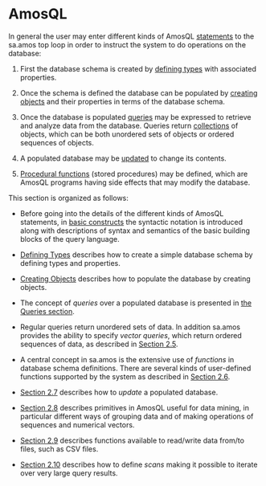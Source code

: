 # AmosQL

In general the user may enter different kinds of AmosQL
[statements](basic-constructs.md#statements) to the sa.amos top loop in order to instruct
the system to do operations on the database:

1.  First the database schema is created by [defining types](defining-types.md)
with associated properties.

2.  Once the schema is defined the database can be populated by
[creating objects](creating-objects.md) and their properties in terms
of the database schema.

3.  Once the database is populated [queries](queries.md) may be
expressed to retrieve and analyze data from the database. Queries
return [collections](basic-constructs.md#collections) of objects,
which can be both unordered sets of objects or ordered sequences of
objects.

4.  A populated database may be [updated](updates.md) to change its
contents.

5.  [Procedural functions](../procedural-functions/README.md) (stored procedures) may be
defined, which are AmosQL programs having side effects that may modify
the database.

This section is organized as follows:

- Before going into the details of the different kinds of AmosQL
statements, in [basic constructs](basic-constructs.md) the syntactic
notation is introduced along with descriptions of syntax and semantics
of the basic building blocks of the query language.

- [Defining Types](defining-types.md) describes how to create a simple
database schema by defining types and properties.

- [Creating Objects](creating-objects.md) describes how to populate the
database by creating objects.

- The concept of *queries* over a populated database is presented in
[the Queries section](queries.md).

- Regular queries return unordered sets of data. In addition sa.amos
provides the ability to specify *vector queries*, which return ordered
sequences of data, as described in [Section 2.5](vector-queries.md).

- A central concept in sa.amos is the extensive use of *functions* in
database schema definitions. There are several kinds of user-defined
functions supported by the system as described in [Section
2.6](defining-functions.md).

- [Section 2.7](updates.md) describes how to *update* a populated
database.

- [Section 2.8](data-mining-primitives.md) describes primitives in AmosQL useful
for data mining, in particular different ways of grouping data and of
making operations of sequences and numerical vectors.

- [Section 2.9](accessing-data-in-files.md) describes functions available to
read/write data from/to files, such as CSV files.

- [Section 2.10](scans.md) describes how to define *scans* making it
possible to iterate over very large query results.
